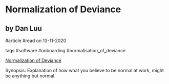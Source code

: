 # Normalization of Deviance
## by Dan Luu
#article #read on 13-11-2020

tags
#software #onboarding #normalisation_of_deviance

[Normalization of Deviance](http://danluu.com/wat/)

Synopsis: Explanation of how what you believe to be normal at work, might be anything but normal.

